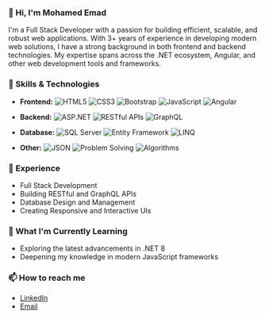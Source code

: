 

### 👋 Hi, I'm Mohamed Emad

I'm a Full Stack Developer with a passion for building efficient, scalable, and robust web applications. With 3+ years of experience in developing modern web solutions, I have a strong background in both frontend and backend technologies. My expertise spans across the .NET ecosystem, Angular, and other web development tools and frameworks.

### 🚀 Skills & Technologies

- **Frontend:** ![HTML5](https://img.shields.io/badge/-HTML5-E34F26?logo=html5&logoColor=white) ![CSS3](https://img.shields.io/badge/-CSS3-1572B6?logo=css3&logoColor=white) ![Bootstrap](https://img.shields.io/badge/-Bootstrap-563D7C?logo=bootstrap&logoColor=white) ![JavaScript](https://img.shields.io/badge/-JavaScript-F7DF1E?logo=javascript&logoColor=black) ![Angular](https://img.shields.io/badge/-Angular-DD0031?logo=angular&logoColor=white)

- **Backend:** ![ASP.NET](https://img.shields.io/badge/-ASP.NET-512BD4?logo=.net&logoColor=white) ![RESTful APIs](https://img.shields.io/badge/-RESTful_APIs-FF6C37?logo=api&logoColor=white) ![GraphQL](https://img.shields.io/badge/-GraphQL-E10098?logo=graphql&logoColor=white)

- **Database:** ![SQL Server](https://img.shields.io/badge/-SQL_Server-CC2927?logo=microsoft-sql-server&logoColor=white) ![Entity Framework](https://img.shields.io/badge/-Entity_Framework-512BD4?logo=.net&logoColor=white) ![LINQ](https://img.shields.io/badge/-LINQ-0078D7?logo=.net&logoColor=white)

- **Other:** ![JSON](https://img.shields.io/badge/-JSON-000000?logo=json&logoColor=white) ![Problem Solving](https://img.shields.io/badge/-Problem_Solving-007ACC?logo=codeforces&logoColor=white) ![Algorithms](https://img.shields.io/badge/-Algorithms-00599C?logo=github&logoColor=white)

### 💼 Experience
- Full Stack Development
- Building RESTful and GraphQL APIs
- Database Design and Management
- Creating Responsive and Interactive UIs

### 🌱 What I'm Currently Learning
- Exploring the latest advancements in .NET 8
- Deepening my knowledge in modern JavaScript frameworks

### 📫 How to reach me
- [LinkedIn](https://www.linkedin.com/in/mohamed-emad-552196223)
- [Email](mailto:mhmdemad737@gmail.com)


